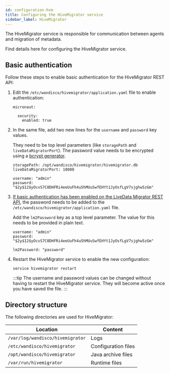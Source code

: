 ```yaml
---
id: configuration-hvm
title: Configuring the HiveMigrator service
sidebar_label: HiveMigrator
---
```


The HiveMigrator service is responsible for communication between agents and migration of metadata.

Find details here for configuring the HiveMigrator service.

## Basic authentication

Follow these steps to enable basic authentication for the HiveMigrator REST API:

1. Edit the `/etc/wandisco/hivemigrator/application.yaml` file to enable authentication:

   ```text title="Change the enabled parameter from false to true"
   micronaut:
   
     security:
       enabled: true
   ```

1. In the same file, add two new lines for the `username` and `password` key values.

   They need to be top level parameters (like `storagePath` and `liveDataMigratorPort`). The password value needs to be encrypted using a [bcrypt generator](https://bcrypt-generator.com/).

   ```text title="Example"
   storagePath: /opt/wandisco/hivemigrator/hivemigrator.db
   liveDataMigratorPort: 18080

   username: "admin"
   password: "$2y$12$yOcvS7C0DHFRi4eeUuFh4u5hMUuSwfEHYt1JyOsfLgV7sjghw5zGm"
   ```

1. [If basic authentication has been enabled on the LiveData Migrator REST API](./configuration-ldm.md#security), the password needs to be added to the `/etc/wandisco/hivemigrator/application.yaml` file.

   Add the `lm2Password` key as a top level parameter. The value for this needs to be provided in plain text.

   ```text title="Example"
   username: "admin"
   password: "$2y$12$yOcvS7C0DHFRi4eeUuFh4u5hMUuSwfEHYt1JyOsfLgV7sjghw5zGm"

   lm2Password: "password"
   ```

1. Restart the HiveMigrator service to enable the new configuration:

   ```text
   service hivemigrator restart
   ```

   :::tip
   The username and password values can be changed without having to restart the HiveMigrator service. They will become active once you have saved the file.
   :::

## Directory structure

The following directories are used for HiveMigrator:

| Location | Content |
|---|---|
| `/var/log/wandisco/hivemigrator` | Logs |
| `/etc/wandisco/hivemigrator` | Configuration files |
| `/opt/wandisco/hivemigrator` | Java archive files |
| `/var/run/hivemigrator` | Runtime files |
